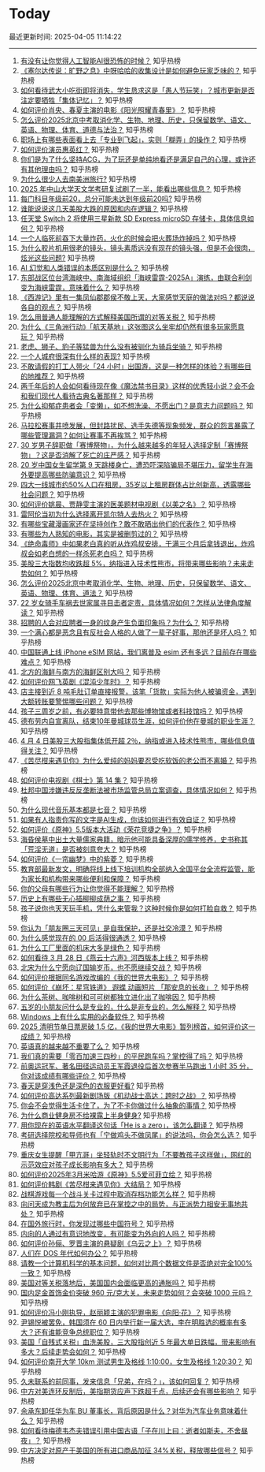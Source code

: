 # Today

最近更新时间: 2025-04-05 11:14:22

--- 
1. [有没有让你觉得人工智能AI很恐怖的时候？](https://www.zhihu.com/question/454121044) 知乎热榜
2. [《塞尔达传说：旷野之息》中呀哈哈的收集设计是如何避免玩家乏味的？](https://www.zhihu.com/question/1888283697867882726) 知乎热榜
3. [如何看待武大小吃街即将消失，学生恳求这是「愚人节玩笑」？城市更新是否注定要牺牲「集体记忆」？](https://www.zhihu.com/question/1890382894486225413) 知乎热榜
4. [如何评价肖央、春夏主演的电影《阳光照耀青春里》？](https://www.zhihu.com/question/14809512970) 知乎热榜
5. [怎么评价2025北京中考取消化学、生物、地理、历史，只保留数学、语文、英语、物理、体育、道德与法治？](https://www.zhihu.com/question/662904767) 知乎热榜
6. [职场上有哪些表面看上去「专业到飞起」，实则「糊弄」的操作？](https://www.zhihu.com/question/1888269883768272498) 知乎热榜
7. [如何评价演员惠英红？](https://www.zhihu.com/question/271338762) 知乎热榜
8. [你们是为了什么坚持ACG，为了玩还是单纯地看还是满足自己的心理，或许还有其他理由吗？](https://www.zhihu.com/question/14271454497) 知乎热榜
9. [为什么很少人去南美洲旅行?](https://www.zhihu.com/question/33708191) 知乎热榜
10. [2025 年中山大学天文学考研复试刷了一半，能看出哪些信息？](https://www.zhihu.com/question/1888989842593003488) 知乎热榜
11. [每门科目年级前20，总分可能未达到年级前20吗?](https://www.zhihu.com/question/11132670769) 知乎热榜
12. [谁能说说这几天美股大跌的原因和内在逻辑？](https://www.zhihu.com/question/446474432) 知乎热榜
13. [任天堂 Switch 2 将使用三星新款 SD Express microSD 存储卡，具体信息如何？](https://www.zhihu.com/question/646429967) 知乎热榜
14. [一个人临死前吞下大量炸药，火化的时候会把火葬场炸掉吗？](https://www.zhihu.com/question/1890533894983496154) 知乎热榜
15. [为什么胶片机用很老的镜头，镜头素质远没有现在的镜头强，但是不会很肉，炫光这些问题?](https://www.zhihu.com/question/1886231999414511227) 知乎热榜
16. [AI 幻觉和人类错误的本质区别是什么？](https://www.zhihu.com/question/1889654046224270866) 知乎热榜
17. [东部战区位台湾海峡中、南海域组织「海峡雷霆-2025A」演练，由联合利剑变为海峡雷霆，意味着什么？](https://www.zhihu.com/question/1890675416567641364) 知乎热榜
18. [《西游记》里有一集凤仙郡郡侯不敬上天，大家感觉天庭的做法对吗？都说说各自的观点？](https://www.zhihu.com/question/443183648) 知乎热榜
19. [怎么用普通人能理解的方式解释美国所谓的对等关税？](https://www.zhihu.com/question/1891056024426870663) 知乎热榜
20. [为什么《三角洲行动》「航天基地」这张图这么坐牢却仍然有很多玩家愿意玩？](https://www.zhihu.com/question/14211063686) 知乎热榜
21. [老虎、狮子、豹子等猛兽为什么没有被驯化为骑兵坐骑？](https://www.zhihu.com/question/660170329) 知乎热榜
22. [一个人城府很深有什么样的表现?](https://www.zhihu.com/question/30478446) 知乎热榜
23. [不敢请假的打工人带火「24 小时」出国游，这是一种怎样的体验？有哪些目的地推荐？](https://www.zhihu.com/question/1891111433028198670) 知乎热榜
24. [两千年后的人会如何看待现在像《魔法禁书目录》这样的优秀轻小说？会不会和我们现代人看待古典名著那样？](https://www.zhihu.com/question/4474241149) 知乎热榜
25. [为什么抑郁症患者会「变懒」，如不想洗澡、不愿出门？是意志力问题吗？](https://www.zhihu.com/question/1890035484564112474) 知乎热榜
26. [马拉松赛事井喷发展，但封路扰民、选手失德等现象频发，群众的怨言暴露了哪些管理漏洞？如何让赛事不再挨骂？](https://www.zhihu.com/question/15658954278) 知乎热榜
27. [30 岁男子辞职做「赛博祭物」，为什么越来越多的年轻人选择定制「赛博祭物」？这是否消解了死亡的庄严感？](https://www.zhihu.com/question/15652968735) 知乎热榜
28. [20 岁中国女生留学第 9 天跳楼身亡，遭恐吓深陷骗局不堪压力，留学生在海外要提高哪些防骗意识？](https://www.zhihu.com/question/1889986059170963534) 知乎热榜
29. [四大一线城市约50%人口在租房，35岁以上租房群体占比创新高，透露哪些社会问题？](https://www.zhihu.com/question/1890718507672528892) 知乎热榜
30. [如何评价姚晨、贾静雯主演的医美题材电视剧《以美之名》？](https://www.zhihu.com/question/1889412923639718478) 知乎热榜
31. [雷阿伦当初为什么选择离开凯尔特人去热火？](https://www.zhihu.com/question/23692643) 知乎热榜
32. [有哪些宝藏漫画家还在坚持创作？敢不敢晒出他们的代表作？](https://www.zhihu.com/question/14334173270) 知乎热榜
33. [有哪些为人熟知的电影，其实是被删剪过的？](https://www.zhihu.com/question/27181897) 知乎热榜
34. [《绝命毒师》中如果老白真的听从炸鸡叔安排，干满三个月后拿钱退出，炸鸡叔会如老白想的一样杀死老白吗？](https://www.zhihu.com/question/556329400) 知乎热榜
35. [美股三大指数均收跌超 5%，纳指进入技术性熊市，将带来哪些影响？未来走势如何？](https://www.zhihu.com/question/1891607712913138342) 知乎热榜
36. [怎么评价2025北京中考取消化学、生物、地理、历史，只保留数学、语文、英语、物理、体育、道法？](https://www.zhihu.com/question/662904767) 知乎热榜
37. [22 岁女骑手车祸去世家属寻目击者定责，具体情况如何？怎样从法律角度解读？](https://www.zhihu.com/question/1891056597314269472) 知乎热榜
38. [招聘的人会对应聘者一身的纹身产生负面印象吗？为什么？](https://www.zhihu.com/question/1889318498787885249) 知乎热榜
39. [一个满心都是恶念且有反社会人格的人做了一辈子好事，那他还是坏人吗？](https://www.zhihu.com/question/1887527049872261861) 知乎热榜
40. [中国联通上线 iPhone eSIM 网站，我们离普及 esim 还有多远？目前存在哪些难点？](https://www.zhihu.com/question/1890353242971530961) 知乎热榜
41. [北方的海鲜与南方的海鲜区别大吗？](https://www.zhihu.com/question/591766601) 知乎热榜
42. [如何评价网飞英剧《混沌少年时》？](https://www.zhihu.com/question/15167597196) 知乎热榜
43. [店主接到近 8 吨毛肚订单直接报警，该笔「货款」实际为他人被骗资金，遇到大额转账要警惕哪些问题？](https://www.zhihu.com/question/1890006565874005497) 知乎热榜
44. [孩子三周岁之前，有必要特意带他去那些博物馆或者科技馆吗？](https://www.zhihu.com/question/1889758249126975269) 知乎热榜
45. [德布劳内自宣离队，结束10年曼城球员生涯，如何评价他在曼城的职业生涯？](https://www.zhihu.com/question/1891577077817378679) 知乎热榜
46. [4 月 4 日美股三大股指集体低开超 2％，纳指或进入技术性熊市，哪些信息值得关注？](https://www.zhihu.com/question/1891607712913138342) 知乎热榜
47. [《苦尽柑来遇见你》为什么爱纯的妈妈要忍受吃软饭的老公而不离婚？](https://www.zhihu.com/question/15339643137) 知乎热榜
48. [如何评价电视剧《棋士》第 14 集？](https://www.zhihu.com/question/1891596940841546201) 知乎热榜
49. [杜邦中国涉嫌违反反垄断法被市场监管总局立案调查，具体情况如何？](https://www.zhihu.com/question/1891582094909600764) 知乎热榜
50. [为什么现代音乐基本都是七音？](https://www.zhihu.com/question/422152293) 知乎热榜
51. [如果有人指责你写的文字是AI生成，你该如何进行有效自证？](https://www.zhihu.com/question/14969462056) 知乎热榜
52. [如何评价《原神》5.5版本大活动《荣花竞捷之争》？](https://www.zhihu.com/question/1890316312032551107) 知乎热榜
53. [海昏侯墓中出土大量儒家典籍，暗示他可能具备深厚的儒学修养，史书称其「荒淫无道」是否被刻意夸大？](https://www.zhihu.com/question/1888651011868062054) 知乎热榜
54. [如何评价《一帘幽梦》中的紫菱？](https://www.zhihu.com/question/65600465) 知乎热榜
55. [教育部最新发文，明确将线上线下培训机构全部纳入全国平台全流程监管，能为家长和机构带来哪些便利和保障？](https://www.zhihu.com/question/1888593085086282995) 知乎热榜
56. [你的父母有哪些行为让你觉得不能理解？](https://www.zhihu.com/question/67102913) 知乎热榜
57. [历史上有哪些无心插柳柳成荫之事？](https://www.zhihu.com/question/39361763) 知乎热榜
58. [孩子说你也天天玩手机，凭什么来管我？这种时候你是如何打脸自救？](https://www.zhihu.com/question/1890502015483884614) 知乎热榜
59. [你认为「朋友圈三天可见」是自我保护，还是社交冷漠？](https://www.zhihu.com/question/15655689469) 知乎热榜
60. [为什么感觉现在的 00 后活得很通透？](https://www.zhihu.com/question/1889229479450243981) 知乎热榜
61. [为什么工厂里面的机床大多是绿色？](https://www.zhihu.com/question/557523834) 知乎热榜
62. [如何看待 3 月 28 日《燕云十六声》河西版本上线？](https://www.zhihu.com/question/15742172970) 知乎热榜
63. [北宋为什么宁愿向辽国输岁币，也不愿继续交战？](https://www.zhihu.com/question/11599426285) 知乎热榜
64. [如何评价根据同名游戏改编的《我的世界大电影》？](https://www.zhihu.com/question/1890456140925621670) 知乎热榜
65. [如何评价《崩坏：星穹铁道》 遐蝶 动画短片 「那安息的长夜」？](https://www.zhihu.com/question/1890019520275525901) 知乎热榜
66. [为什么茶树、咖啡树和可可树都独立进化出了咖啡因？](https://www.zhihu.com/question/15667888990) 知乎热榜
67. [五岁的小朋友问什么是专业的，什么是非专业的，怎么解释？](https://www.zhihu.com/question/12073559719) 知乎热榜
68. [Windows 上有什么实用的必备软件？](https://www.zhihu.com/question/470082569) 知乎热榜
69. [2025 清明节单日票房破 1.5 亿，《我的世界大电影》暂列榜首，如何评价这一成绩？](https://www.zhihu.com/question/1891470994843091917) 知乎热榜
70. [英语真的越来越不重要了么？](https://www.zhihu.com/question/393688168) 知乎热榜
71. [我们真的需要「零百加速三四秒」的平民跑车吗？掌控得了吗？](https://www.zhihu.com/question/1890428133892671408) 知乎热榜
72. [前奥运冠军、著名田径运动员王军霞退役后首次参赛半马跑出 1 小时  35 分，你对该成绩有哪些评价？](https://www.zhihu.com/question/1890112503347912883) 知乎热榜
73. [春天是穿浅色还是深色的衣服更好看?](https://www.zhihu.com/question/1886708199706576589) 知乎热榜
74. [如何评价高达系列最新剧场版《机动战士高达：跨时之战》？](https://www.zhihu.com/question/1890361089721594884) 知乎热榜
75. [你会不会觉得生活卡住了，为了不卡你做过什么抽象的事情？](https://www.zhihu.com/question/1890172844920521435) 知乎热榜
76. [为什么商业健身房不给裸露上半身健身?](https://www.zhihu.com/question/10222870876) 知乎热榜
77. [用你现在的英语水平翻译这句话「He is a zero」，该怎么翻译？](https://www.zhihu.com/question/1888599018352894736) 知乎热榜
78. [考研选择院校和导师也有「宁做鸡头不做凤尾」的说法吗，你会怎么选？](https://www.zhihu.com/question/1891166349503456613) 知乎热榜
79. [重庆女生提醒「甲亢哥」坐轻轨时不文明行为「不要教孩子这样做」，网红的示范效应对孩子成长影响有多大？](https://www.zhihu.com/question/1891092500611036501) 知乎热榜
80. [如何评价2025年3月米哈游《原神》5.5爱可菲立绘？](https://www.zhihu.com/question/1890105194609607880) 知乎热榜
81. [如何评价韩剧《苦尽柑来遇见你》大结局？](https://www.zhihu.com/question/1889062257268331342) 知乎热榜
82. [战棋游戏每一个战斗关卡过程中取消存档功能怎么样？](https://www.zhihu.com/question/1891215569417655485) 知乎热榜
83. [向问天成为教主后为何放弃已在掌控之中的局势，与正派势力相安无事地共处？](https://www.zhihu.com/question/14813086309) 知乎热榜
84. [在国外旅行时，你发现过哪些中国符号？](https://www.zhihu.com/question/641372499) 知乎热榜
85. [内向的人通过有意识地改变，有可能变为外向的人吗？](https://www.zhihu.com/question/661130890) 知乎热榜
86. [如何评价孙俪、罗晋主演的悬疑剧《乌云之上》？](https://www.zhihu.com/question/1891183467607323894) 知乎热榜
87. [人们在 DOS 年代如何办公？](https://www.zhihu.com/question/36732601) 知乎热榜
88. [请教一个计算机科学的基本问题，如何对比两个数据文件是否绝对完全100%一致？](https://www.zhihu.com/question/1891074753239950158) 知乎热榜
89. [美国对等关税落地后，美国国内会面临更高的通胀吗？](https://www.zhihu.com/question/1891042899120054294) 知乎热榜
90. [国内足金首饰金价突破 960 元/克大关，未来走势如何？会突破 1000 元吗？](https://www.zhihu.com/question/1891083334098056020) 知乎热榜
91. [如何评价冯小刚执导，赵丽颖主演的犯罪电影《向阳·花》？](https://www.zhihu.com/question/1890775674018554829) 知乎热榜
92. [尹锡悦被罢免，韩国须在 60 日内举行新一届大选，李在明胜选的概率有多大？还有谁能竞争总统职位？](https://www.zhihu.com/question/1891440412553602262) 知乎热榜
93. [美国「自残式关税」血洗美股，三大股指创近 5 年最大单日跌幅，带来影响有多大？后续走势会如何？](https://www.zhihu.com/question/1891393908308670287) 知乎热榜
94. [如何评价南开大学 10km 测试男生及格线 1:10:00，女生及格线 1:20:30？](https://www.zhihu.com/question/1890886375215199358) 知乎热榜
95. [久未联系的前同事，发来信息「兄弟，在吗？」，该如何回复？](https://www.zhihu.com/question/637992366) 知乎热榜
96. [中方对美连环反制后，美指期货应声下跌超千点，后续还会有哪些影响？](https://www.zhihu.com/question/1891570654916097023) 知乎热榜
97. [余承东卸任华为车 BU 董事长，背后原因是什么？对华为汽车业务意味着什么？](https://www.zhihu.com/question/1891427634736513420) 知乎热榜
98. [如何看待梅德韦杰夫错误引用中国古语「子在川上曰：逝者如斯夫，不舍昼夜」？](https://www.zhihu.com/question/1891284047193424538) 知乎热榜
99. [中方决定对原产于美国的所有进口商品加征 34%关税，释放哪些信号？](https://www.zhihu.com/question/1891553905642558987) 知乎热榜
